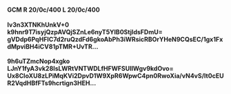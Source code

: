 #### GCM R 20/0c/400 L 20/0c/400
**Iv3n3XTNKhUnkV+0**<br/>**k9hnr9T7isyjQzpAVQjSZnLe6nyT5YlB0StjIdsFDmU=**<br/>**gVDdp6PqHFIC7d2ruQzdFd6gkoAbPh3iWRsicRBOrYHeN9CQsEC/1gx1FxdMpviBH4iCV81pTMR+UvTR...**<br/><br/>
**9h6uTZmcNop4xgko**<br/>**LJnY1fyA3vk28IsLWRtVNTWDLfHFWFSUlIWgv9kdOvo=**<br/>**Ux8CloXU8zLPiMqKVi2DpvD1W9XpR6WpwC4pn0RwoXia/vN4vS/lt0cEUR2VqdHBfFTs9hcrtign3HEH...**